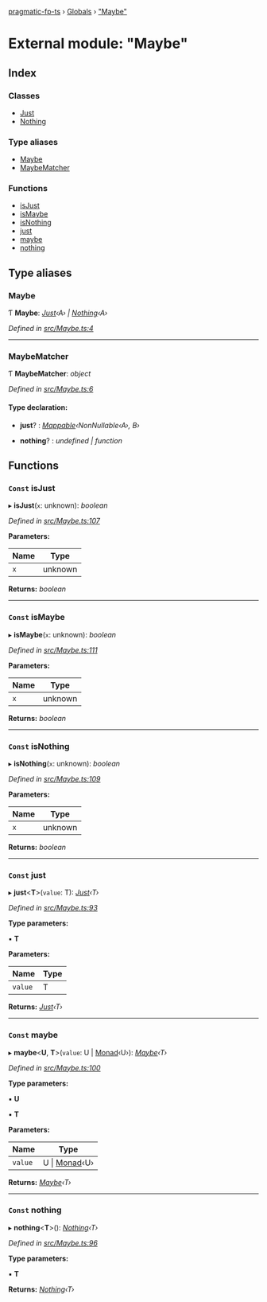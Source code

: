 [pragmatic-fp-ts](../README.md) › [Globals](../globals.md) › ["Maybe"](_maybe_.md)

# External module: "Maybe"

## Index

### Classes

* [Just](../classes/_maybe_.just.md)
* [Nothing](../classes/_maybe_.nothing.md)

### Type aliases

* [Maybe](_maybe_.md#maybe)
* [MaybeMatcher](_maybe_.md#maybematcher)

### Functions

* [isJust](_maybe_.md#const-isjust)
* [isMaybe](_maybe_.md#const-ismaybe)
* [isNothing](_maybe_.md#const-isnothing)
* [just](_maybe_.md#const-just)
* [maybe](_maybe_.md#const-maybe)
* [nothing](_maybe_.md#const-nothing)

## Type aliases

###  Maybe

Ƭ **Maybe**: *[Just](../classes/_maybe_.just.md)‹A› | [Nothing](../classes/_maybe_.nothing.md)‹A›*

*Defined in [src/Maybe.ts:4](https://github.com/hermann-p/pragmatic-fp-ts/blob/ae00bcd/src/Maybe.ts#L4)*

___

###  MaybeMatcher

Ƭ **MaybeMatcher**: *object*

*Defined in [src/Maybe.ts:6](https://github.com/hermann-p/pragmatic-fp-ts/blob/ae00bcd/src/Maybe.ts#L6)*

#### Type declaration:

* **just**? : *[Mappable](_types_.md#mappable)‹NonNullable‹A›, B›*

* **nothing**? : *undefined | function*

## Functions

### `Const` isJust

▸ **isJust**(`x`: unknown): *boolean*

*Defined in [src/Maybe.ts:107](https://github.com/hermann-p/pragmatic-fp-ts/blob/ae00bcd/src/Maybe.ts#L107)*

**Parameters:**

Name | Type |
------ | ------ |
`x` | unknown |

**Returns:** *boolean*

___

### `Const` isMaybe

▸ **isMaybe**(`x`: unknown): *boolean*

*Defined in [src/Maybe.ts:111](https://github.com/hermann-p/pragmatic-fp-ts/blob/ae00bcd/src/Maybe.ts#L111)*

**Parameters:**

Name | Type |
------ | ------ |
`x` | unknown |

**Returns:** *boolean*

___

### `Const` isNothing

▸ **isNothing**(`x`: unknown): *boolean*

*Defined in [src/Maybe.ts:109](https://github.com/hermann-p/pragmatic-fp-ts/blob/ae00bcd/src/Maybe.ts#L109)*

**Parameters:**

Name | Type |
------ | ------ |
`x` | unknown |

**Returns:** *boolean*

___

### `Const` just

▸ **just**<**T**>(`value`: T): *[Just](../classes/_maybe_.just.md)‹T›*

*Defined in [src/Maybe.ts:93](https://github.com/hermann-p/pragmatic-fp-ts/blob/ae00bcd/src/Maybe.ts#L93)*

**Type parameters:**

▪ **T**

**Parameters:**

Name | Type |
------ | ------ |
`value` | T |

**Returns:** *[Just](../classes/_maybe_.just.md)‹T›*

___

### `Const` maybe

▸ **maybe**<**U**, **T**>(`value`: U | [Monad](../classes/_types_.monad.md)‹U›): *[Maybe](_maybe_.md#maybe)‹T›*

*Defined in [src/Maybe.ts:100](https://github.com/hermann-p/pragmatic-fp-ts/blob/ae00bcd/src/Maybe.ts#L100)*

**Type parameters:**

▪ **U**

▪ **T**

**Parameters:**

Name | Type |
------ | ------ |
`value` | U &#124; [Monad](../classes/_types_.monad.md)‹U› |

**Returns:** *[Maybe](_maybe_.md#maybe)‹T›*

___

### `Const` nothing

▸ **nothing**<**T**>(): *[Nothing](../classes/_maybe_.nothing.md)‹T›*

*Defined in [src/Maybe.ts:96](https://github.com/hermann-p/pragmatic-fp-ts/blob/ae00bcd/src/Maybe.ts#L96)*

**Type parameters:**

▪ **T**

**Returns:** *[Nothing](../classes/_maybe_.nothing.md)‹T›*
